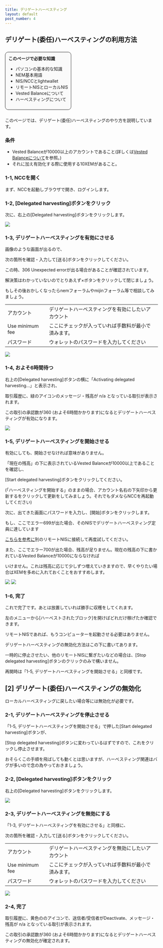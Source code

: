```yaml
---
title: デリゲートハーベスティング
layout: default
post_number: 4
---
```


## デリゲート(委任)ハーベスティングの利用方法

<div style="margin:10px 0;background-color:#FAFAFA;display:inline-block;border-radius:10px;padding:10px;border:1px solid;">
  <b>このページで必要な知識</b>
  <ul>
    <li>パソコンの基本的な知識</li>
    <li>NEM基本用語</li>
    <li>NIS/NCCとlightwallet</li>
    <li>リモートNISとローカルNIS</li>
    <li>Vested Balanceについて</li>
    <li>ハーベスティングについて</li>
  </ul>
</div>

このページでは、デリゲート(委任)ハーベスティングのやり方を説明しています。

### 条件

+ Vested Balanceが10000以上のアカウントであること(詳しくは<a href="vested_balance.html">Vested Balanceについて</a>を参照。)
+ それに加え有効化する際に使用する10XEMがあること。

### 1-1, NCCを開く

まず、NCCを起動しブラウザで開き、ログインします。

### 1-2, [Delegated harvesting]ボタンをクリック

次に、右上の[Delegated harvesting]ボタンをクリックします。

<img src="/images/wallet-page.png" class="img-responsive">

### 1-3, デリゲートハーベスティングを有効にさせる

画像のような画面が出るので、

次の箇所を確認・入力して[送る]ボタンをクリックしてください。


この時、306 Unexpected errorが出る場合があることが確認されています。

解決策はわかっていないのでとりあえず×ボタンをクリックして閉じましょう。

もしその後おかしくなったらnemフォーラムやmijinフォーラム等で相談してみましょう。

<table>
<tr><td>アカウント</td><td>デリゲートハーベスティングを有効にしたいアカウント</td></tr>
<tr><td>Use minimum fee</td><td>ここにチェックが入っていれば手数料が最小で済みます。</td></tr>
<tr><td>パスワード</td><td>ウォレットのパスワードを入力してください</td></tr>
</table>

<img src="/images/wallet-page2.png" class="img-responsive">

### 1-4, およそ6時間待つ

右上の[Delegated harvesting]ボタンの横に「Activating delegated harvesting...」と表示され、

取引履歴に、緑のアイコンのメッセージ・残高が n/a となっている取引が表示されます。

この取引の承認数が360 (およそ6時間かかります)になるとデリゲートハーベスティングが有効になります。

<img src="/images/wallet-page3.png" class="img-responsive">

### 1-5, デリゲートハーベスティングを開始させる

有効にしても、開始させなければ意味がありません。

「現在の残高」の下に表示されているVested Balanceが10000以上であることを確認し、

[Start delegated harvesting]ボタンをクリックしてください。

(「ハーベスティングを開始する」のままの場合、アカウント名右の下矢印から更新するをクリックして更新をしてみましょう。それでもダメならNCCを再起動してください)

次に、出てきた画面にパスワードを入力し、[開始]ボタンをクリックします。

もし、ここでエラー699が出た場合、そのNISでデリゲートハーベスティング定員に達しています

<a href="">こちらを参考に</a>別のリモートNISに接続して再度試してください。

また、ここでエラー700が出た場合、残高が足りません。現在の残高の下に書かれているVested Balanceが10000にならなければ

いけません。これは残高に応じて少しずつ増えていきますので、早くやりたい場合はXEMを多めに入れておくことをおすすめします。

<img src="/images/wallet-page4.png" class="img-responsive">

<img src="/images/wallet-page5.png" class="img-responsive">

### 1-6, 完了

これで完了です。あとは放置していれば勝手に収穫をしてくれます。

左のメニューから[ハーベストされたブロック]を開けばどれだけ稼げたか確認できます。

リモートNISであれば、もうコンピューターを起動させる必要はありません。

デリゲートハーベスティングの無効化方法はこの下に書いてあります。

一時的に停止させたい、他のリモートNISに繋ぎたいなどの場合は、[Stop delegated harvesting]ボタンのクリックのみで構いません。

再開時は「1-5, デリゲートハーベスティングを開始させる」と同様です。

## [2] デリゲート(委任)ハーベスティングの無効化

ローカルハーベスティングに戻したい場合等には無効化が必要です。

### 2-1, デリゲートハーベスティングを停止させる

「1-5, デリゲートハーベスティングを開始させる」で押した[Start delegated harvesting]ボタンが、

[Stop delegated harvesting]ボタンに変わっているはずですので、これをクリックし停止させます。

おそらくこの手順を飛ばしても動くとは思いますが、ハーベスティング関連はバグが多いので念の為やっておきましょう。

### 2-2, [Delegated harvesting]ボタンをクリック

右上の[Delegated harvesting]ボタンをクリックします。

<img src="/images/wallet-page6.png" class="img-responsive">

### 2-3, デリゲートハーベスティングを無効にする

「1-3, デリゲートハーベスティングを有効にさせる」と同様に、

次の箇所を確認・入力して[送る]ボタンをクリックしてください。

<table>
<tr><td>アカウント</td><td>デリゲートハーベスティングを無効にしたいアカウント</td></tr>
<tr><td>Use minimum fee</td><td>ここにチェックが入っていれば手数料が最小で済みます。</td></tr>
<tr><td>パスワード</td><td>ウォレットのパスワードを入力してください</td></tr>
</table>

<img src="/images/wallet-page7.png" class="img-responsive">

### 2-4, 完了

取引履歴に、黄色ののアイコンで、送信者/受信者がDeactivate、メッセージ・残高が n/a となっている取引が表示されます。

この取引の承認数が360 (およそ6時間かかります)になるとデリゲートハーベスティングの無効化が確定されます。
